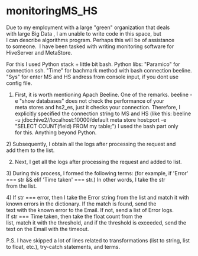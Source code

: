 # monitoringMS_HS

Due to my employment with a large "green" organization that deals with large Big Data , I am unable to write code in this space, but I can describe algorithms program. Perhaps this will be of assistance to someone. 
I have been tasked with writing monitoring software for HiveServer and MetaStore. 

For this I used Python stack + little bit bash. 
Python libs: 
"Paramico" for connection ssh. 
"Time" for bachmark method with bash connection beeline.
"Sys" for enter MS and HS andress from console input, if you dont use config file. 

1) First, it is worth mentioning Apach Beeline. One of the remarks. beeline -e "show databases" does not check the performance of your meta stores and hs2_es, just it checks your connection. Therefore, I explicitly specified the connection string to MS and HS (like this: beeline -u jdbc:hive2//localhost:10000/default meta store host:port -e "SELECT COUNT(field) FROM my table;") I used the bash part only for this. Anything beyond Python.

2) Subsequently, I obtain all the logs after processing the request and add them to the list. 

2) Next, I get all the logs after processing the request and added to list. 

3) During this process, I formed the following terms: (for example, if 'Error' === str && elif 'Time taken' === str.) In other words, I take the str from the list. 

4) If str === error, then I take the Error string from the list and match it with known errors in the dictionary. If the match is found, send the text with the known error to the Email. If not, send a list of Error logs. 
If str === Time taken, then take the float count from the list, match it with the threshold, and if the threshold is exceeded, send the text on the Email with the timeout. 

   P.S. I have skipped a lot of lines related to transformations (list to string, list to float, etc.), try-catch statements, and terms.
